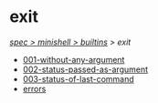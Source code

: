 # exit

*[spec > minishell > builtins](..) > exit*

* [001-without-any-argument](./001-without-any-argument)
* [002-status-passed-as-argument](./002-status-passed-as-argument)
* [003-status-of-last-command](./003-status-of-last-command)
* [errors](./errors)
